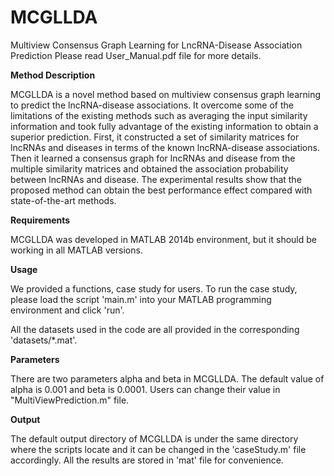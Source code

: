 # MCGLLDA

Multiview Consensus Graph Learning for LncRNA-Disease Association Prediction
Please read User_Manual.pdf file for more details.

**Method Description**

MCGLLDA is a novel method based on multiview consensus graph learning to predict the lncRNA-disease associations. It overcome some of the limitations of the existing methods such as averaging the input similarity information and took fully advantage of the existing information to obtain a superior prediction. First, it constructed a set of similarity matrices for lncRNAs and diseases in terms of the known lncRNA-disease associations. Then it learned a consensus graph for lncRNAs and disease from the multiple similarity matrices and obtained the association probability between lncRNAs and disease. The experimental results show that the proposed method can obtain the best performance effect compared with state-of-the-art methods.

**Requirements**

MCGLLDA was developed in MATLAB 2014b environment, but it should be working in all MATLAB versions. 

**Usage**

We provided a functions, case study for users. To run the case study, please load the script 'main.m' into your MATLAB programming environment and click 'run'. 

All the datasets used in the code are all provided in the corresponding 'datasets/*.mat'.


**Parameters**

There are two parameters alpha and beta in MCGLLDA. The default value of alpha is 0.001 and beta is 0.0001. Users can change their value in "MultiViewPrediction.m" file.

**Output**

The default output directory of MCGLLDA is under the same directory where the scripts locate and it can be changed in the 'caseStudy.m' file accordingly. All the results are stored in 'mat' file for convenience.
